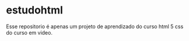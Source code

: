 # estudohtml
Esse repositorio é apenas um projeto de aprendizado do curso html 5 css do curso em video.
